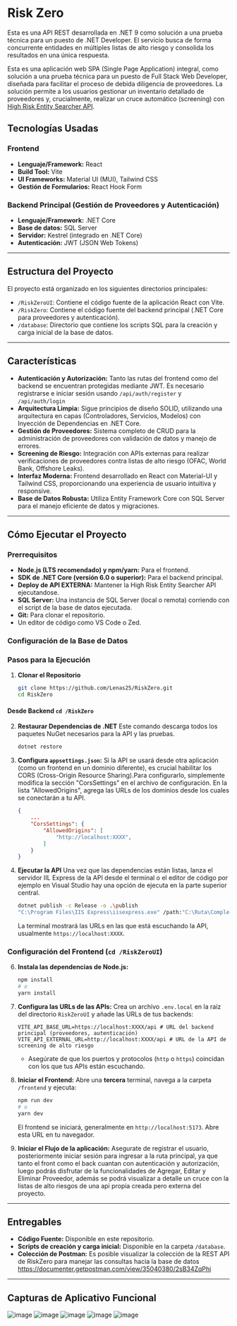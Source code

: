 # Risk Zero

Esta es una API REST desarrollada en .NET 9 como solución a una prueba técnica para un puesto de .NET Developer. El servicio busca de forma concurrente entidades en múltiples listas de alto riesgo y consolida los resultados en una única respuesta.

Esta es una aplicación web SPA (Single Page Application) integral, como solución a una prueba técnica para un puesto de Full Stack Web Developer, diseñada para facilitar el proceso de debida diligencia de proveedores. La solución permite a los usuarios gestionar un inventario detallado de proveedores y, crucialmente, realizar un cruce automático (screening) con [High Risk Entity Searcher API](https://github.com/Lenas25/HighRiskEntitySearcher).

## Tecnologías Usadas

### Frontend
* **Lenguaje/Framework:** React
* **Build Tool:** Vite
* **UI Frameworks:** Material UI (MUI), Tailwind CSS
* **Gestión de Formularios:** React Hook Form

### Backend Principal (Gestión de Proveedores y Autenticación)
* **Lenguaje/Framework:** .NET Core
* **Base de datos:** SQL Server
* **Servidor:** Kestrel (integrado en .NET Core)
* **Autenticación:** JWT (JSON Web Tokens)

---

## Estructura del Proyecto

El proyecto está organizado en los siguientes directorios principales:

* `/RiskZeroUI`: Contiene el código fuente de la aplicación React con Vite.
* `/RiskZero`: Contiene el código fuente del backend principal (.NET Core para proveedores y autenticación).
* `/database`: Directorio que contiene los scripts SQL para la creación y carga inicial de la base de datos.

---

## Características

-   **Autenticación y Autorización:** Tanto las rutas del frontend como del backend se encuentran protegidas mediante JWT. Es necesario registrarse e iniciar sesión usando `/api/auth/register` y `/api/auth/login`
-   **Arquitectura Limpia:** Sigue principios de diseño SOLID, utilizando una arquitectura en capas (Controladores, Servicios, Modelos) con Inyección de Dependencias en .NET Core.
-   **Gestión de Proveedores:** Sistema completo de CRUD para la administración de proveedores con validación de datos y manejo de errores.
-   **Screening de Riesgo:** Integración con APIs externas para realizar verificaciones de proveedores contra listas de alto riesgo (OFAC, World Bank, Offshore Leaks).
-   **Interfaz Moderna:** Frontend desarrollado en React con Material-UI y Tailwind CSS, proporcionando una experiencia de usuario intuitiva y responsive.
-   **Base de Datos Robusta:** Utiliza Entity Framework Core con SQL Server para el manejo eficiente de datos y migraciones.

---

## Cómo Ejecutar el Proyecto

### Prerrequisitos

- **Node.js (LTS recomendado) y npm/yarn:** Para el frontend.
- **SDK de .NET Core (versión 6.0 o superior):** Para el backend principal.
- **Deploy de API EXTERNA:** Mantener la High Risk Entity Searcher API ejecutandose.
- **SQL Server:** Una instancia de SQL Server (local o remota) corriendo con el script de la base de datos ejecutada.
- **Git:** Para clonar el repositorio.
- Un editor de código como VS Code o Zed.

### Configuración de la Base de Datos

### Pasos para la Ejecución

1.  **Clonar el Repositorio**
    ```bash
    git clone https://github.com/Lenas25/RiskZero.git 
    cd RiskZero
    ```

#### Desde Backend  `cd /RiskZero`

2.  **Restaurar Dependencias de .NET**
    Este comando descarga todos los paquetes NuGet necesarios para la API y las pruebas.
    ```bash
    dotnet restore
    ```

3.  **Configura `appsettings.json`:**
    Si la API se usará desde otra aplicación (como un frontend en un dominio diferente), es crucial habilitar los CORS (Cross-Origin Resource Sharing).Para configurarlo, simplemente modifica la sección "CorsSettings" en el archivo de configuración. En la lista "AllowedOrigins", agrega las URLs de los dominios desde los cuales se conectarán a tu API.
    ```json
    {
        ...
        "CorsSettings": {
            "AllowedOrigins": [
                "http://localhost:XXXX",
            ]
        }
    }
    ```

5.  **Ejecutar la API**
    Una vez que las dependencias están listas, lanza el servidor IIL Express de la API desde el terminal o el editor de código por ejemplo en Visual Studio hay una opción de ejecuta en la parte superior central.
    ```bash
    dotnet publish -c Release -o .\publish
    "C:\Program Files\IIS Express\iisexpress.exe" /path:"C:\Ruta\Completa\A\Tu\Proyecto\RiskZero\publish" /port:XXXX
    ```
    La terminal mostrará las URLs en las que está escuchando la API, usualmente `https://localhost:XXXX`.

### Configuración del Frontend (`cd /RiskZeroUI`)

6.  **Instala las dependencias de Node.js:**
    ```bash
    npm install
    # o
    yarn install
    ```

7.  **Configura las URLs de las APIs:**
    Crea un archivo `.env.local` en la raíz del directorio `RiskZeroUI` y añade las URLs de tus backends:

    ```env
    VITE_API_BASE_URL=https://localhost:XXXX/api # URL del backend principal (proveedores, autenticación)
    VITE_API_EXTERNAL_URL=http://localhost:XXXX/api # URL de la API de screening de alto riesgo
    ```
    * Asegúrate de que los puertos y protocolos (`http` o `https`) coincidan con los que tus APIs están escuchando.

8.  **Iniciar el Frontend:**
    Abre una **tercera** terminal, navega a la carpeta `/frontend` y ejecuta:
    ```bash
    npm run dev
    # o
    yarn dev
    ```
    El frontend se iniciará, generalmente en `http://localhost:5173`. Abre esta URL en tu navegador.

9.  **Iniciar el Flujo de la aplicación:**
    Asegurate de registrar el usuario, posteriormente iniciar sesión para ingresar a la ruta principal, ya que tanto el front como el back cuantan con autenticación y autorización, luego podrás disfrutar de la funcionalidades de Agregar, Editar y Eliminar Proveedor, además se podrá visualizar a detalle un cruce con la listas de alto riesgos de una api propia creada pero externa del proyecto.

---

## Entregables

-   **Código Fuente:** Disponible en este repositorio.
-   **Scripts de creación y carga inicial:** Disponible en la carpeta `/database`.
-   **Colección de Postman:** Es posible visualizar la colección de la REST API de RiskZero para manejar las consultas hacia la base de datos https://documenter.getpostman.com/view/35040380/2sB34ZqPhi

---

## Capturas de Aplicativo Funcional
![image](https://github.com/user-attachments/assets/8646643f-cb27-4dbf-85c4-7de86ebda8d9)
![image](https://github.com/user-attachments/assets/084faab9-2dd6-4c3e-be8e-298816d5df84)
![image](https://github.com/user-attachments/assets/5a94336f-92bb-413d-9687-d0d1bdec3d95)
![image](https://github.com/user-attachments/assets/f48b2837-6c5b-4091-8393-679bc0e94197)
![image](https://github.com/user-attachments/assets/831073be-cf55-4ab2-b591-5de3a813f485)





